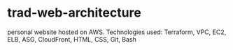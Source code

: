 # trad-web-architecture
personal website hosted on AWS. Technologies used: Terraform, VPC, EC2, ELB, ASG, CloudFront, HTML, CSS, Git, Bash
